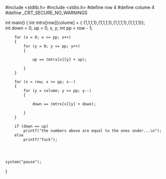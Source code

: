 #include <stdlib.h>
#include <stdio.h>
#define row 4
#define colume 4
#define _CRT_SECURE_NO_WARNINGS

int main()
{
	int mtrx[row][colume] = { {1,1,1,1},{1,1,1,1},{1,1,1,1},{1,1,1,1}};  
	int down = 0, up = 0, x, y;
	int pp = row - 1;

		for (x = 0; x <= pp; x++)
		{
			for (y = 0; y <= pp; y++)
			{

				up == (mtrx[x][y] + up);

			}
		}

		for (x = row; x >= pp; x--)
		{
			for (y = colume; y >= pp; y--)
			{

				down == (mtrx[x][y] + down);

			}
		}

		if (down == up)
			printf("the numbers above are equal to the ones under...\n");
		else
			printf("fuck");

	


	system("pause");
}
